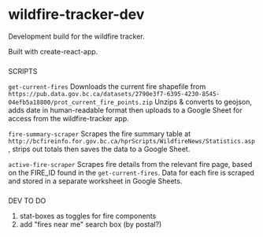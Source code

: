  # wildfire-tracker-dev
Development build for the wildfire tracker.

Built with create-react-app.

###
SCRIPTS

`get-current-fires`
Downloads the current fire shapefile from `https://pub.data.gov.bc.ca/datasets/2790e3f7-6395-4230-8545-04efb5a18800/prot_current_fire_points.zip`
Unzips & converts to geojson, adds date in human-readable format then uploads to a Google Sheet for access from the wildfire-tracker app.

`fire-summary-scraper`
Scrapes the fire summary table at `http://bcfireinfo.for.gov.bc.ca/hprScripts/WildfireNews/Statistics.asp`, strips out totals then saves the data to a Google Sheet.

`active-fire-scraper`
Scrapes fire details from the relevant fire page, based on the FIRE_ID found in the `get-current-fires`. Data for each fire is scraped and stored in a separate worksheet in Google Sheets.



###
DEV TO DO

1. stat-boxes as toggles for fire components
2. add "fires near me" search box (by postal?)